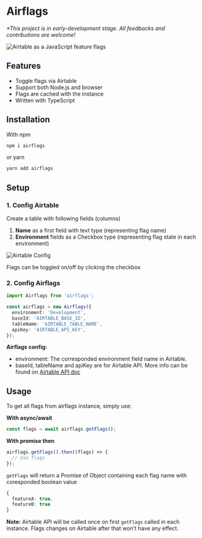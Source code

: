 # Airflags

_\*This project is in early-development stage. All feedbacks and contributions are welcome!_

![Airtable as a JavaScript feature flags](https://i.imgur.com/QUsQn8p.png)

## Features

- Toggle flags via Airtable
- Support both Node.js and browser
- Flags are cached with the instance
- Written with TypeScript

## Installation

With npm

```bash
npm i airflags
```

or yarn

```bash
yarn add airflags
```

## Setup

### 1. Config Airtable

Create a table with following fields (columns)

1. **Name** as a first field with text type (representing flag name)
2. **Environment** fields as a Checkbox type (representing flag state in each environment)

![Airtable Config](https://i.imgur.com/CuSmNM0.png)

Flags can be toggled on/off by clicking the checkbox

### 2. Config Airflags

```typescript
import Airflags from 'airflags';

const airflags = new Airflags({
  environment: 'Development',
  baseId: 'AIRTABLE_BASE_ID',
  tableName: 'AIRTABLE_TABLE_NAME',
  apiKey: 'AIRTABLE_API_KEY',
});
```

**Airflags config:**

- environment: The corresponded environment field name in Airtable.
- baseId, tableName and apiKey are for Airtable API. More info can be found on [Airtable API doc](https://airtable.com/api)

## Usage

To get all flags from airflags instance, simply use:

**With async/await**

```typescript
const flags = await airflags.getFlags();
```

**With promise then**

```typescript
airflags.getFlags().then((flags) => {
  // Use flags
});
```

`getFlags` will return a Promise of Object containing each flag name with coresponded boolean value

```typescript
{
  featureA: true,
  featureB: true
}
```

**Note:** Airtable API will be called once on first `getFlags` called in each instance. Flags changes on Airtable after that won't have any effect.
